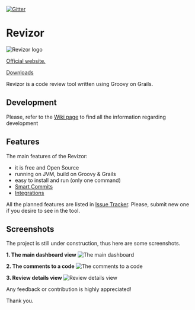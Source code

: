 
[![Gitter](https://badges.gitter.im/Join%20Chat.svg)](https://gitter.im/w32blaster/revizor?utm_source=badge&utm_medium=badge&utm_campaign=pr-badge)

Revizor
=======

![Revizor logo](http://w32blaster.github.io/revizor/images/revizor-logo4-160.png)

[Official website.](http://w32blaster.github.io/revizor/)

[Downloads](https://github.com/w32blaster/revizor/releases)

Revizor is a code review tool written using Groovy on Grails. 

Development
-----------

Please, refer to the [Wiki page](https://github.com/w32blaster/revizor/wiki/How-to-prepare-developer-environment) to find all the 
information regarding development

Features
---------

The main features of the Revizor:

* it is free and Open Source
* running on JVM, build on Groovy & Grails
* easy to install and run (only one command)
* [Smart Commits](https://github.com/w32blaster/revizor/wiki/Smart-commits)
* [Integrations](https://github.com/w32blaster/revizor/wiki/Integrations)

All the planned features are listed in [Issue Tracker](https://github.com/w32blaster/revizor/issues). Please, submit
new one if you desire to see in the tool.

Screenshots
-----------

The project is still under construction, thus here are some screenshots.

**1. The main dashboard view**
![The main dashboard](http://w32blaster.github.io/revizor/images/screenshots/screenshot1.jpeg)

**2. The comments to a code**
![The comments to a code](http://w32blaster.github.io/revizor/images/screenshots/screenshot3.jpeg)

**3. Review details view**
![Review details view](http://w32blaster.github.io/revizor/images/screenshots/screenshot2.jpeg)

Any feedback or contribution is highly appreciated!

Thank you.
